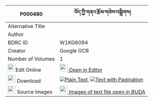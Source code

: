 |P000480|བོད་ཀྱི་གནའ་རྩོམ་གཅེས་བསྒྲིགས། 
| --- | --- 
|Alternative Title |
|Author | 
|BDRC ID | W1KG6094
|Creator | Google OCR
|Number of Volumes| 1
|<img width="25" src="https://img.icons8.com/color/25/000000/edit-property.png">Edit Online| [<img width="25" src="https://avatars.githubusercontent.com/u/45091458?s=200&v=4"> Open in Editor](http://editor.openpecha.org/P000480)
|<img width="25" src="https://img.icons8.com/fluent/48/000000/download-2.png"/>  Download | [![](https://img.icons8.com/color/20/000000/txt.png)Plain Text](https://github.com/Openpecha/P000480/releases/download/v1/bo_kyi_na_tsom_che_drik_plain_P000480.zip), [![](https://img.icons8.com/color/20/000000/txt.png)Text with Pagination](https://github.com/Openpecha/P000480/releases/download/v1/bo_kyi_na_tsom_che_drik_pages_P000480.zip)
|<img width="25" src="https://img.icons8.com/plasticine/100/000000/pictures-folder.png"/>  Source Images | [<img width="25" src="https://library.bdrc.io/icons/BUDA-small.svg"> Images of text file open in BUDA](https://library.bdrc.io/show/bdr:W1KG6094)